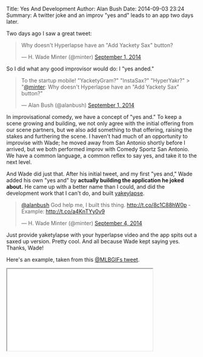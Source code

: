 Title: Yes And Development
Author: Alan Bush
Date: 2014-09-03 23:24
Summary: A twitter joke and an improv "yes and" leads to an app two days later.

Two days ago I saw a great tweet:

<blockquote class="twitter-tweet" lang="en"><p>Why doesn&#39;t Hyperlapse have an &quot;Add Yackety Sax&quot; button?</p>&mdash; H. Wade Minter (@minter) <a href="https://twitter.com/minter/status/506551221579038720">September 1, 2014</a></blockquote>
<script async src="//platform.twitter.com/widgets.js" charset="utf-8"></script>

So I did what any good improvisor would do: I "yes anded."

<blockquote class="twitter-tweet" lang="en"><p>To the startup mobile! &quot;YacketyGram?&quot; &quot;InstaSax?&quot; &quot;HyperYakr?&quot; &gt; &quot;<a href="https://twitter.com/minter">@minter</a>: Why doesn&#39;t Hyperlapse have an &quot;Add Yackety Sax&quot; button?&quot;</p>&mdash; Alan Bush (@alanbush) <a href="https://twitter.com/alanbush/status/506554440359223296">September 1, 2014</a></blockquote>
<script async src="//platform.twitter.com/widgets.js" charset="utf-8"></script>

In improvisational comedy, we have a concept of "yes and." To keep a scene growing and building, we not only agree with the initial offering from our scene partners, but we also add something to that offering, raising the stakes and furthering the scene. I haven't had much of an opportunity to improvise with Wade; he moved away from San Antonio shortly before I arrived, but we both performed improv with Comedy Sportz San Antonio. We have a common language, a common reflex to say yes, and take it to the next level. 

And Wade did just that. After his initial tweet, and my first "yes and," Wade added his own "yes and" by **actually building the application he joked about.** He came up with a better name than I could, and did the development work that I can't do, and built [yakeylapse](http://yacketylapse.com/). 

<blockquote class="twitter-tweet" lang="en"><p><a href="https://twitter.com/alanbush">@alanbush</a> God help me, I built this thing. <a href="http://t.co/8c1C88hW0p">http://t.co/8c1C88hW0p</a> - Example: <a href="http://t.co/a4KnTYy0v9">http://t.co/a4KnTYy0v9</a></p>&mdash; H. Wade Minter (@minter) <a href="https://twitter.com/minter/status/507360692908077057">September 4, 2014</a></blockquote>
<script async src="//platform.twitter.com/widgets.js" charset="utf-8"></script>

Just provide yaketylapse with your hyperlapse video and the app spits out a saxed up version. Pretty cool. And all because Wade kept saying yes. Thanks, Wade!

Here's an example, taken from this [@MLBGIFs tweet](https://twitter.com/MLBGIFs/status/507322761157427200).


<div class="video-container">
<iframe width="384" height="216" src="//drops.albush.com/b15730f5-97c2-4929-accd-2b48e4e6611d.mov"></iframe>
</div>
